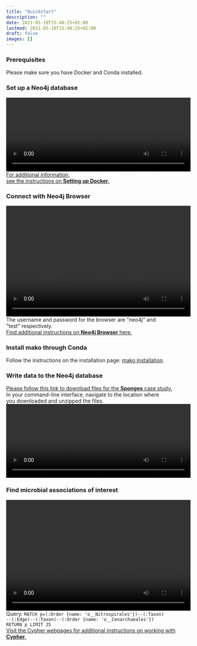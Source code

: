 ```yaml
---
title: "Quickstart"
description: ""
date: 2021-05-10T15:40:25+02:00
lastmod: 2021-05-10T15:40:25+02:00
draft: false
images: []
---
```


<h3>Prerequisites</h3>
Please make sure you have Docker and Conda installed. 
<h3>Set up a Neo4j database</h3>
<video controls="" height="200" width="500">
<source src="/videos/docker.mp4" type="video/mp4"> </source>
</video><br>
<a href="/neo4j/docker/docker">For additional information, <br>see the instructions on <b>Setting up Docker</b>.</a>
<h3>Connect with Neo4j Browser</h3>
<video controls="" height="300" width="500">
<source src="/videos/browser.mp4" type="video/mp4"> </source>
</video><br>
The username and password for the browser are "neo4j" and <br>"test" respectively. <br><a href="/neo4j/browser/browser">Find additional instructions on <b>Neo4j Browser</b> here.</a>
<h3>Install mako through Conda</h3>
Follow the instructions on the installation page: <a href="/installation/instructions/conda/">mako installation</a>. 
<h3>Write data to the Neo4j database</h3>
<a href="/examples/sponges/intro">Please follow this link to download files for the <b>Sponges</b> case study.</a> <br>In your command-line interface, navigate to the location where <br>you downloaded and unzipped the files. <br>
<video controls="" height="200" width="500">
<source src="/videos/mako.mp4" type="video/mp4"> </source>
</video><br>
<h3>Find microbial associations of interest</h3>
<video controls="" height="300" width="500">
<source src="/videos/query.mp4" type="video/mp4"> </source>
</video><br>
Query: <code>MATCH p=(:Order {name: 'o__Nitrospirales'})--(:Taxon)<br>--(:Edge)--(:Taxon)--(:Order {name: 'o__Cenarchaeales'}) <br>RETURN p LIMIT 25 </code><br>
<a href="/cypher/introduction/intro">Visit the Cypher webpages for additional instructions on working with <b>Cypher</b>.</a>
